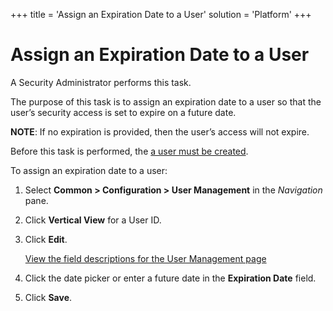 +++
title = 'Assign an Expiration Date to a User'
solution = 'Platform'
+++

# Assign an Expiration Date to a User

A Security Administrator performs this task.

The purpose of this task is to assign an expiration date to a user so
that the user’s security access is set to expire on a future date.

<span style="font-weight: bold;">NOTE</span>: If no expiration is
provided, then the user’s access will not expire.

Before this task is performed, the <span> [a user must be
created](Create_a_User.htm)</span>.

To assign an expiration date to a user:

1.  Select **Common \> Configuration \> User Management** in the
    *Navigation* pane.

2.  Click **Vertical View** for a User ID.

3.  Click **Edit**.
    
    [View the field descriptions for the User Management
    page](../Page_Desc/User_Management_H.htm)

4.  Click the date picker or enter a future date in the **Expiration
    Date** field.

5.  Click **Save**.
